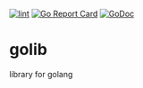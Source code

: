 [![lint](https://github.com/ryodocx/golib/actions/workflows/golangci-lint.yaml/badge.svg)](https://github.com/ryodocx/golib/actions/workflows/golangci-lint.yaml)
[![Go Report Card](https://goreportcard.com/badge/github.com/ryodocx/golib)](https://goreportcard.com/report/github.com/ryodocx/golib)
[![GoDoc](https://pkg.go.dev/badge/github.com/ryodocx/golib?status.svg)](https://pkg.go.dev/github.com/ryodocx/golib)

# golib
library for golang
